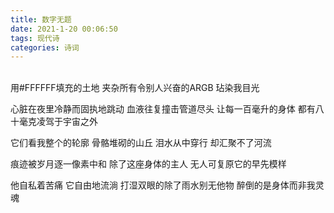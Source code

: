 ```yaml
---
title: 数字无题
date: 2021-1-20 00:06:50
tags: 现代诗
categories: 诗词
---
```


<br>用#FFFFFF填充的土地
夹杂所有令别人兴奋的ARGB
玷染我目光

心脏在夜里冷静而固执地跳动
血液往复撞击管道尽头
让每一百毫升的身体<!--more-->
都有八十毫克凌驾于宇宙之外

它们看我整个的轮廓
骨骼堆砌的山丘
泪水从中穿行
却汇聚不了河流

痕迹被岁月逐一像素中和
除了这座身体的主人
无人可复原它的早先模样

他自私着苦痛
它自由地流淌
打湿双眼的除了雨水别无他物
醉倒的是身体而非我灵魂